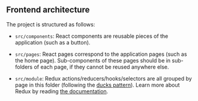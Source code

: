 ## Frontend architecture

The project is structured as follows:

- `src/components`: React components are reusable pieces of the application (such as a button).

- `src/pages`: React pages correspond to the application pages (such as the home page). Sub-components of these pages should be in sub-folders of each page, if they cannot be reused anywhere else.

- `src/module`: Redux actions/reducers/hooks/selectors are all grouped by page in this folder (following the [ducks pattern](https://medium.freecodecamp.org/scaling-your-redux-app-with-ducks-6115955638be)). Learn more about Redux by reading [the documentation](https://redux.js.org/basics).
